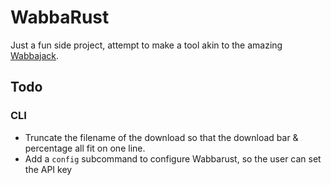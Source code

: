 # WabbaRust

Just a fun side project, attempt to make a tool akin to the amazing [Wabbajack](https://www.wabbajack.org/).

## Todo

### CLI

- Truncate the filename of the download so that the download bar & percentage all fit on one line.
- Add a `config` subcommand to configure Wabbarust, so the user can set the API key
